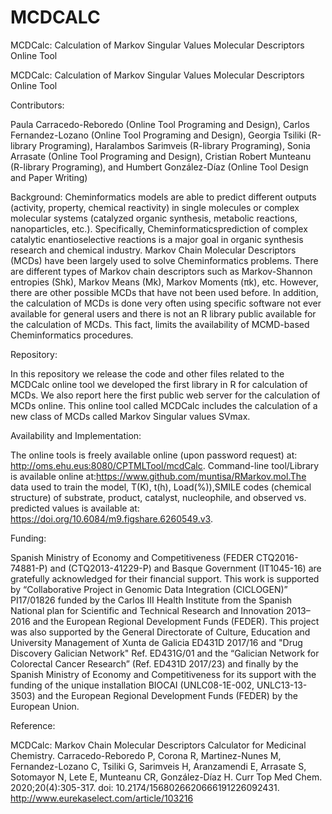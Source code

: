 # MCDCALC
MCDCalc: Calculation of Markov Singular Values Molecular Descriptors Online Tool

MCDCalc: Calculation of Markov Singular Values Molecular Descriptors Online Tool

Contributors: 

Paula Carracedo-Reboredo (Online Tool Programing and Design), Carlos Fernandez-Lozano (Online Tool Programing and Design), 
Georgia Tsiliki (R-library Programing), Haralambos Sarimveis (R-library Programing), Sonia Arrasate (Online Tool Programing and Design), 
Cristian Robert Munteanu (R-library Programing), and Humbert González-Díaz (Online Tool Design and Paper Writing)

Background: Cheminformatics models are able to predict different outputs (activity, property, chemical reactivity) in single molecules or complex molecular systems (catalyzed organic synthesis, metabolic reactions, nanoparticles, etc.). Specifically, Cheminformaticsprediction of complex catalytic enantioselective reactions is a major goal in organic synthesis research and chemical industry. Markov Chain Molecular Descriptors (MCDs) have been largely used to solve Cheminformatics problems. There are different types of Markov chain descriptors such as Markov-Shannon entropies (Shk), Markov Means (Mk), Markov Moments (πk), etc. However, there are other possible MCDs that have not been used before. In addition, the calculation of MCDs is done very often using specific software not ever available for general users and there is not an R library public available for the calculation of MCDs. This fact, limits the availability of MCMD-based Cheminformatics procedures. 

Repository: 

In this repository we release the code and other files related to the MCDCalc online tool we developed the first library in R for calculation of MCDs. We also report here the first public web server for the calculation of MCDs online. This online tool called MCDCalc includes the calculation of a new class of MCDs called Markov Singular values SVmax. 

Availability and Implementation: 

The online tools is freely available online (upon password request) at: http://oms.ehu.eus:8080/CPTMLTool/mcdCalc. Command-line tool/Library is available online at:https://www.github.com/muntisa/RMarkov.mol.The data used to train the model, T(K), t(h), Load(%)),SMILE codes (chemical structure) of substrate, product, catalyst, nucleophile, and observed vs. predicted values is available at: https://doi.org/10.6084/m9.figshare.6260549.v3.

Funding:

Spanish Ministry of Economy and Competitiveness (FEDER CTQ2016-74881-P) and (CTQ2013-41229-P) and Basque Government (IT1045-16) are gratefully acknowledged for their financial support. This work is supported by “Collaborative Project in Genomic Data Integration (CICLOGEN)” PI17/01826 funded by the Carlos III Health Institute from the Spanish National plan for Scientific and Technical Research and Innovation 2013–2016 and the European Regional Development Funds (FEDER). This project was also supported by the General Directorate of Culture, Education and University Management of Xunta de Galicia ED431D 2017/16 and "Drug Discovery Galician Network" Ref. ED431G/01 and the “Galician Network for Colorectal Cancer Research” (Ref. ED431D 2017/23) and finally by the Spanish Ministry of Economy and Competitiveness for its support with the funding of the unique installation BIOCAI (UNLC08-1E-002, UNLC13-13-3503) and the European Regional Development Funds (FEDER) by the European Union.

Reference: 

MCDCalc: Markov Chain Molecular Descriptors Calculator for Medicinal Chemistry. Carracedo-Reboredo P, Corona R, Martinez-Nunes M, Fernandez-Lozano C, Tsiliki G, Sarimveis H, Aranzamendi E, Arrasate S, Sotomayor N, Lete E, Munteanu CR, González-Díaz H. Curr Top Med Chem. 2020;20(4):305-317. doi: 10.2174/1568026620666191226092431. http://www.eurekaselect.com/article/103216
